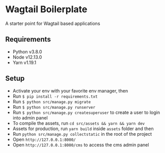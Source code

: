 # Wagtail Boilerplate

A starter point for Wagtail based applications

## Requirements

- Python v3.8.0
- Node v12.13.0
- Yarn v1.19.1

## Setup

- Activate your env with your favorite env manager, then
- Run `$ pip install -r requirements.txt`
- Run `$ python src/manage.py migrate`
- Run `$ python src/manage.py runserver`
- Run `$ python src/manage.py createsuperuser` to create a user to login into admin panel
- To compile the assets, run `cd src/assets && yarn && yarn dev`
- Assets for production, run `yarn build` inside `assets` folder and then
- Run `python src/manage.py collectstatic` in the root of the project
- Open `http://127.0.0.1:8000/`
- Open `http://127.0.0.1:8000/cms` to access the cms admin panel

